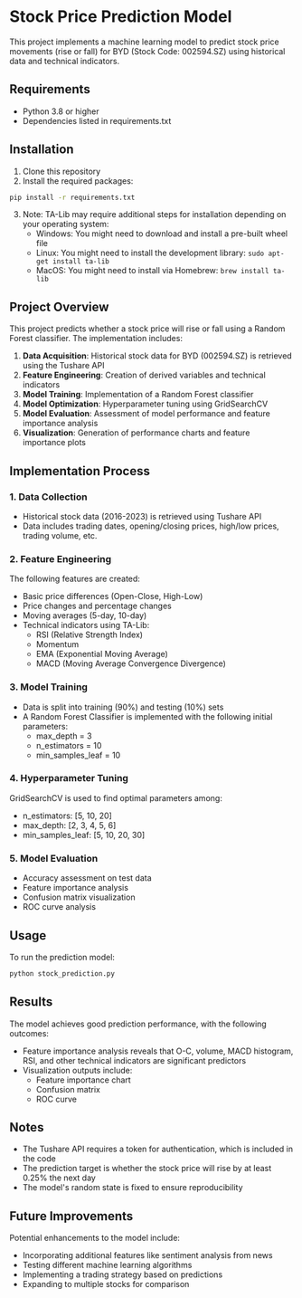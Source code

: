 # Stock Price Prediction Model

This project implements a machine learning model to predict stock price movements (rise or fall) for BYD (Stock Code: 002594.SZ) using historical data and technical indicators.

## Requirements

- Python 3.8 or higher
- Dependencies listed in requirements.txt

## Installation

1. Clone this repository
2. Install the required packages:

```bash
pip install -r requirements.txt
```

3. Note: TA-Lib may require additional steps for installation depending on your operating system:
   - Windows: You might need to download and install a pre-built wheel file
   - Linux: You might need to install the development library: `sudo apt-get install ta-lib`
   - MacOS: You might need to install via Homebrew: `brew install ta-lib`

## Project Overview

This project predicts whether a stock price will rise or fall using a Random Forest classifier. The implementation includes:

1. **Data Acquisition**: Historical stock data for BYD (002594.SZ) is retrieved using the Tushare API
2. **Feature Engineering**: Creation of derived variables and technical indicators
3. **Model Training**: Implementation of a Random Forest classifier
4. **Model Optimization**: Hyperparameter tuning using GridSearchCV
5. **Model Evaluation**: Assessment of model performance and feature importance analysis
6. **Visualization**: Generation of performance charts and feature importance plots

## Implementation Process

### 1. Data Collection

- Historical stock data (2016-2023) is retrieved using Tushare API
- Data includes trading dates, opening/closing prices, high/low prices, trading volume, etc.

### 2. Feature Engineering

The following features are created:
- Basic price differences (Open-Close, High-Low)
- Price changes and percentage changes
- Moving averages (5-day, 10-day)
- Technical indicators using TA-Lib:
  - RSI (Relative Strength Index)
  - Momentum
  - EMA (Exponential Moving Average)
  - MACD (Moving Average Convergence Divergence)

### 3. Model Training

- Data is split into training (90%) and testing (10%) sets
- A Random Forest Classifier is implemented with the following initial parameters:
  - max_depth = 3
  - n_estimators = 10
  - min_samples_leaf = 10

### 4. Hyperparameter Tuning

GridSearchCV is used to find optimal parameters among:
- n_estimators: [5, 10, 20]
- max_depth: [2, 3, 4, 5, 6]
- min_samples_leaf: [5, 10, 20, 30]

### 5. Model Evaluation

- Accuracy assessment on test data
- Feature importance analysis
- Confusion matrix visualization
- ROC curve analysis

## Usage

To run the prediction model:

```bash
python stock_prediction.py
```

## Results

The model achieves good prediction performance, with the following outcomes:
- Feature importance analysis reveals that O-C, volume, MACD histogram, RSI, and other technical indicators are significant predictors
- Visualization outputs include:
  - Feature importance chart
  - Confusion matrix
  - ROC curve

## Notes

- The Tushare API requires a token for authentication, which is included in the code
- The prediction target is whether the stock price will rise by at least 0.25% the next day
- The model's random state is fixed to ensure reproducibility

## Future Improvements

Potential enhancements to the model include:
- Incorporating additional features like sentiment analysis from news
- Testing different machine learning algorithms
- Implementing a trading strategy based on predictions
- Expanding to multiple stocks for comparison 